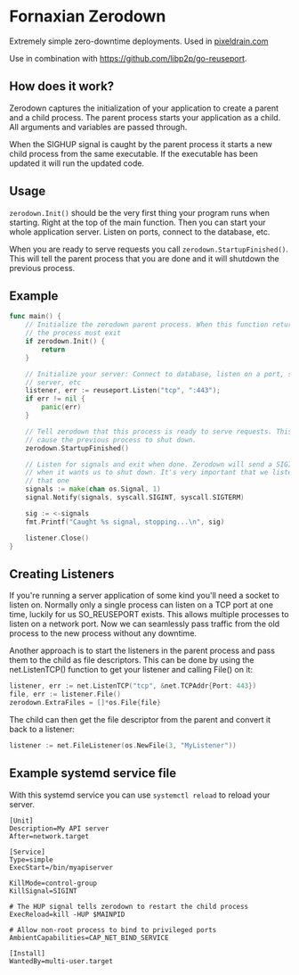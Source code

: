 # Fornaxian Zerodown

Extremely simple zero-downtime deployments. Used in
[pixeldrain.com](https://pixeldrain.com)

Use in combination with https://github.com/libp2p/go-reuseport.

## How does it work?

Zerodown captures the initialization of your application to create a parent and
a child process. The parent process starts your application as a child. All
arguments and variables are passed through.

When the SIGHUP signal is caught by the parent process it starts a new child
process from the same executable. If the executable has been updated it will run
the updated code.

## Usage

`zerodown.Init()` should be the very first thing your program runs when
starting. Right at the top of the main function. Then you can start your whole
application server. Listen on ports, connect to the database, etc.

When you are ready to serve requests you call `zerodown.StartupFinished()`. This
will tell the parent process that you are done and it will shutdown the previous
process.

## Example

```go
func main() {
	// Initialize the zerodown parent process. When this function returns true
	// the process must exit
	if zerodown.Init() {
		return
	}

	// Initialize your server: Connect to database, listen on a port, start a
	// server, etc
	listener, err := reuseport.Listen("tcp", ":443");
	if err != nil {
		panic(err)
	}

	// Tell zerodown that this process is ready to serve requests. This will
	// cause the previous process to shut down.
	zerodown.StartupFinished()

	// Listen for signals and exit when done. Zerodown will send a SIGINT signal
	// when it wants us to shut down. It's very important that we listen for
	// that one
	signals := make(chan os.Signal, 1)
	signal.Notify(signals, syscall.SIGINT, syscall.SIGTERM)

	sig := <-signals
	fmt.Printf("Caught %s signal, stopping...\n", sig)

	listener.Close()
}
```

## Creating Listeners

If you're running a server application of some kind you'll need a socket to
listen on. Normally only a single process can listen on a TCP port at one time,
luckily for us SO_REUSEPORT exists. This allows multiple processes to listen on
a network port. Now we can seamlessly pass traffic from the old process to the
new process without any downtime.

Another approach is to start the listeners in the parent process and pass them
to the child as file descriptors. This can be done by using the net.ListenTCP()
function to get your listener and calling File() on it:

```go
listener, err := net.ListenTCP("tcp", &net.TCPAddr{Port: 443})
file, err := listener.File()
zerodown.ExtraFiles = []*os.File{file}
```

The child can then get the file descriptor from the parent and convert it back
to a listener:

```go
listener := net.FileListener(os.NewFile(3, "MyListener"))
```

## Example systemd service file

With this systemd service you can use `systemctl reload` to reload your server.

```
[Unit]
Description=My API server
After=network.target

[Service]
Type=simple
ExecStart=/bin/myapiserver

KillMode=control-group
KillSignal=SIGINT

# The HUP signal tells zerodown to restart the child process
ExecReload=kill -HUP $MAINPID

# Allow non-root process to bind to privileged ports
AmbientCapabilities=CAP_NET_BIND_SERVICE

[Install]
WantedBy=multi-user.target
```
